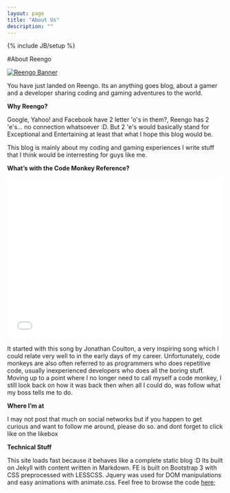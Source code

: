 ```yaml
---
layout: page
title: "About Us"
description: ""
---
```

{% include JB/setup %}

#About Reengo

[![Reengo Banner]({{BASE_PATH}}/assets/images/reengo.png)]({{BASE_PATH}}/assets/images/reengo.png)

You have just landed on Reengo. Its an anything goes blog, about a gamer and a developer sharing coding and gaming adventures to the world.

**Why Reengo?**

Google, Yahoo! and Facebook have 2 letter 'o's in them?, Reengo has 2 'e's... no connection whatsoever :D. But 2 'e's would basically stand for Exceptional and Entertaining at least that what I hope this blog would be.

This blog is mainly about my coding and gaming experiences I write stuff that I think would be interresting for guys like me.

**What’s with the Code Monkey Reference?**

<iframe width="100%" height="375" src="//www.youtube.com/embed/5W_wd9Qf0IE" frameborder="0" allowfullscreen></iframe>


It started with this song by Jonathan Coulton, a very inspiring song which I could relate very well to in the early days of my career. Unfortunately, code monkeys are also often referred to as programmers who does repetitive code, usually inexperienced developers who does all the boring stuff. Moving up to a point where I no longer need to call myself a code monkey, I still look back on how it was back then when all I could do, was follow what my boss tells me to do.

**Where I’m at**

I may not post that much on social networks but if you happen to get curious and want to follow me around, please do so. and dont forget to click like on the likebox

**Technical Stuff**

This site loads fast because it behaves like a complete static blog :D Its built on Jekyll with content written in Markdown. FE is built on Bootstrap 3 with CSS preprocessed with LESSCSS. Jquery was used for DOM manipulations and easy animations with animate.css. Feel free to browse the code [here](https://github.com/reengo/reengo.github.com);